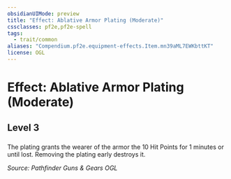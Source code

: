 ```yaml
---
obsidianUIMode: preview
title: "Effect: Ablative Armor Plating (Moderate)"
cssclasses: pf2e,pf2e-spell
tags:
  - trait/common
aliases: "Compendium.pf2e.equipment-effects.Item.mn39aML7EWKbttKT"
license: OGL
---
```

# Effect: Ablative Armor Plating (Moderate)
## Level 3
### 






The plating grants the wearer of the armor the 10 Hit Points for 1 minutes or until lost. Removing the plating early destroys it.

*Source: Pathfinder Guns & Gears*
*OGL*